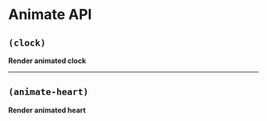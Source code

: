# Animate API


## `(clock)`  
__Render animated clock__  

---

## `(animate-heart)`  
__Render animated heart__  
